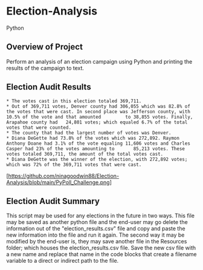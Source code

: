 # Election-Analysis
Python

## Overview of Project
Perform an analysis of an election campaign using Python and printing the results of the campaign to text.

## Election Audit Results
    * The votes cast in this election totaled 369,711.
    * Out of 369,711 votes, Denver county had 306,055 which was 82.8% of the votes that were cast. In second place was Jefferson county, with 10.5% of the vote and that amounted         to 38,855 votes. Finally, Arapahoe county had   24,801 votes; which equaled 6.7% of the total votes that were counted.
    * The county that had the largest number of votes was Denver.
    * Diana DeGette had 73.8% of the votes which was 272,892. Raymon Anthony Doane had 3.1% of the vote equaling 11,606 votes and Charles Casper had 23% of the votes amounting to       85,213 votes. These votes totaled 369,711, the amount of the total votes cast.
    * Diana DeGette was the winner of the election, with 272,892 votes; which was 72% of the 369,711 votes that were cast.

[https://github.com/ninagoodwin88/Election-Analysis/blob/main/PyPoll_Challenge.png]

## Election Audit Summary
This script may be used for any elections in the future in two ways. This file may be saved as another python file and the end-user may go delete the information out of the "election_results.csv" file and copy and paste the new information into the file and run it again. The second way it may be modified by the end-user is, they may save another file in the Resources folder; which houses the election_results.csv file. Save the new csv file with a new name and replace that name in the code blocks that create a filename variable to a direct or indirect path to the file.

